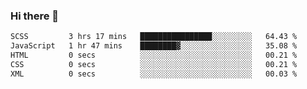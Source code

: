 ### Hi there 👋

<!--START_SECTION:waka-->

```txt
SCSS         3 hrs 17 mins   ████████████████░░░░░░░░░   64.43 %
JavaScript   1 hr 47 mins    ████████▓░░░░░░░░░░░░░░░░   35.08 %
HTML         0 secs          ░░░░░░░░░░░░░░░░░░░░░░░░░   00.21 %
CSS          0 secs          ░░░░░░░░░░░░░░░░░░░░░░░░░   00.21 %
XML          0 secs          ░░░░░░░░░░░░░░░░░░░░░░░░░   00.03 %
```

<!--END_SECTION:waka-->
